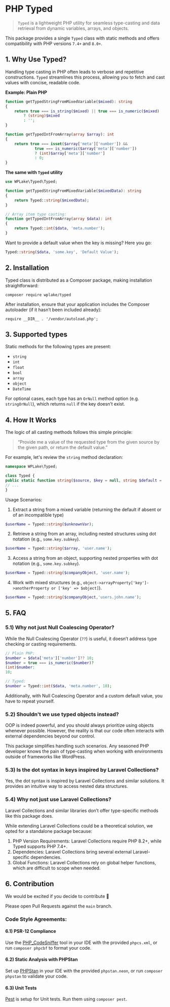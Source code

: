 # PHP Typed

> `Typed` is a lightweight PHP utility for seamless type-casting and data retrieval from dynamic variables, arrays, and
> objects.

This package provides a single `Typed` class with static methods and offers compatibility with PHP versions `7.4+` and
`8.0+`.

## 1. Why Use Typed?

Handling type casting in PHP often leads to verbose and repetitive constructions. `Typed` streamlines this process,
allowing you to fetch and cast values with concise, readable code.

**Example: Plain PHP**

```php
function getTypedStringFromMixedVariable($mixed): string
{
    return true === is_string($mixed) || true === is_numeric($mixed)
        ? (string)$mixed
        : '';
}

function getTypedIntFromArray(array $array): int
{
    return true === isset($array['meta']['number']) &&
             true === is_numeric($array['meta']['number'])
             ? (int)$array['meta']['number']
             : 0;
}
```

**The same with `Typed` utility**

```php
use WPLake\Typed\Typed;

function getTypedStringFromMixedVariable($mixedData): string
{
    return Typed::string($mixedData);
}

// Array item type casting:
function getTypedIntFromArray(array $data): int
{
    return Typed::int($data, 'meta.number');
}

```

Want to provide a default value when the key is missing? Here you go:

```php
Typed::string($data, 'some.key', 'Default Value');
```

## 2. Installation

Typed class is distributed as a Composer package, making installation straightforward:

`composer require wplake/typed`

After installation, ensure that your application includes the Composer autoloader (if it hasn’t been included already):

`require __DIR__ . '/vendor/autoload.php';`

## 3. Supported types

Static methods for the following types are present:

* `string`
* `int`
* `float`
* `bool`
* `array`
* `object`
* `DateTime`

For optional cases, each type has an `OrNull` method option (e.g. `stringOrNull`), which returns `null` if the key
doesn’t exist.

## 4. How It Works

The logic of all casting methods follows this simple principle:

> “Provide me a value of the requested type from the given source by the given path, or return the default value.”

For example, let's review the `string` method declaration:

```php
namespace WPLake\Typed;

class Typed {
public static function string($source, $key = null, string $default = ''): string;
// ...
}
```

Usage Scenarios:

1. Extract a string from a mixed variable (returning the default if absent or of an incompatible type)

```php
$userName = Typed::string($unknownVar);
```

2. Retrieve a string from an array, including nested structures using dot notation (e.g., `some.key.subkey`).

```php
$userName = Typed::string($array, 'user.name');
```

3. Access a string from an object, supporting nested properties with dot notation (e.g., `some.key.subkey`).

```php
$userName = Typed::string($companyObject, 'user.name');
```

4. Work with mixed structures (e.g., `object->arrayProperty['key']->anotherProperty or ['key' => $object]`).

```php
$userName = Typed::string($companyObject,'users.john.name');
```

## 5. FAQ

### 5.1) Why not just Null Coalescing Operator?

While the Null Coalescing Operator (`??`) is useful, it doesn’t address type checking or casting requirements.

```php
// Plain PHP:
$number = $data['meta']['number']?? 10;
$number = true === is_numeric($number)?
(int)$number:
10;

// Typed:
$number = Typed::int($data, 'meta.number', 10);
```

Additionally, with Null Coalescing Operator and a custom default value, you have to repeat yourself.

### 5.2) Shouldn't we use typed objects instead?

OOP is indeed powerful, and you should always prioritize using objects whenever possible. However, the reality is that
our code often interacts with external dependencies beyond our control.

This package simplifies handling such scenarios.
Any seasoned PHP developer knows the pain of type-casting when working with environments outside of frameworks like
WordPress.

### 5.3) Is the dot syntax in keys inspired by Laravel Collections?

Yes, the dot syntax is inspired by Laravel Collections and similar solutions. It provides an intuitive way to access
nested data structures.

### 5.4) Why not just use Laravel Collections?

Laravel Collections and similar libraries don’t offer type-specific methods like this package does.

While extending
Laravel Collections could be a theoretical solution, we opted for a standalone package because:

1. PHP Version Requirements: Laravel Collections require PHP 8.2+, while Typed supports PHP 7.4+.
2. Dependencies: Laravel Collections bring several external Laravel-specific dependencies.
3. Global Functions: Laravel Collections rely on global helper functions, which are difficult to scope when needed.

## 6. Contribution

We would be excited if you decide to contribute 🤝

Please open Pull Requests against the `main` branch.

### Code Style Agreements:

#### 6.1) PSR-12 Compliance

Use the [PHP_CodeSniffer](https://github.com/squizlabs/PHP_CodeSniffer) tool in your IDE with the provided `phpcs.xml`,
or run `composer phpcbf` to format your code.

#### 6.2) Static Analysis with PHPStan

Set up [PHPStan](https://phpstan.org/) in your IDE with the provided `phpstan.neon`, or run `composer phpstan` to
validate your code.

#### 6.3) Unit Tests

[Pest](https://pestphp.com/) is setup for Unit tests. Run them using `composer pest`.